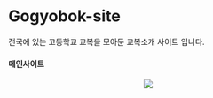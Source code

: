 # Gogyobok-site
전국에 있는 고등학교 교복을 모아둔 교복소개 사이트 입니다.

<h4>메인사이트<h4>
<p align="center">
  <img src="https://github.com/jinhomun/Gogyobok-site/assets/144635699/8f70d965-d880-4fa5-ad2b-9652972c7792">
</p>
